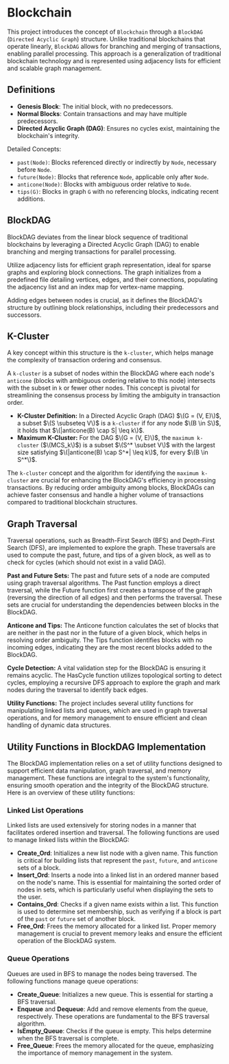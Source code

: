 # Blockchain

This project introduces the concept of `Blockchain` through a `BlockDAG` (`Directed Acyclic Graph`) structure. Unlike traditional blockchains that operate linearly, `BlockDAG` allows for branching and merging of transactions, enabling parallel processing. This approach is a generalization of traditional blockchain technology and is represented using adjacency lists for efficient and scalable graph management.

## Definitions

- **Genesis Block**: The initial block, with no predecessors.
- **Normal Blocks**: Contain transactions and may have multiple predecessors.
- **Directed Acyclic Graph (DAG)**: Ensures no cycles exist, maintaining the blockchain's integrity.

Detailed Concepts:

- `past(Node)`: Blocks referenced directly or indirectly by `Node`, necessary before `Node`.
- `future(Node)`: Blocks that reference `Node`, applicable only after `Node`.
- `anticone(Node)`: Blocks with ambiguous order relative to `Node`.
- `tips(G)`: Blocks in graph `G` with no referencing blocks, indicating recent additions.

## BlockDAG

BlockDAG deviates from the linear block sequence of traditional blockchains by leveraging a Directed Acyclic Graph (DAG) to enable branching and merging transactions for parallel processing.

Utilize adjacency lists for efficient graph representation, ideal for sparse graphs and exploring block connections. The graph initializes from a predefined file detailing vertices, edges, and their connections, populating the adjacency list and an index map for vertex-name mapping.

Adding edges between nodes is crucial, as it defines the BlockDAG's structure by outlining block relationships, including their predecessors and successors.

## K-Cluster

A key concept within this structure is the `k-cluster`, which helps manage the complexity of transaction ordering and consensus.

A `k-cluster` is a subset of nodes within the BlockDAG where each node's `anticone` (blocks with ambiguous ordering relative to this node) intersects with the subset in `k` or fewer other nodes. This concept is pivotal for streamlining the consensus process by limiting the ambiguity in transaction order.

- **K-Cluster Definition:** In a Directed Acyclic Graph (DAG) $\(G = (V, E)\)$, a subset $\(S \subseteq V\)$ is a `k-cluster` if for any node $\(B \in S\)$, it holds that $\(|anticone(B) \cap S| \leq k\)$.
- **Maximum K-Cluster:** For the DAG $\(G = (V, E)\)$, the `maximum k-cluster` ($\(MCS_k\)$) is a subset $\(S^* \subset V\)$ with the largest size satisfying $\(|anticone(B) \cap S^*| \leq k\)$, for every $\(B \in S^*\)$.

The `k-cluster` concept and the algorithm for identifying the `maximum k-cluster` are crucial for enhancing the BlockDAG's efficiency in processing transactions. By reducing order ambiguity among blocks, BlockDAGs can achieve faster consensus and handle a higher volume of transactions compared to traditional blockchain structures.

## Graph Traversal

Traversal operations, such as Breadth-First Search (BFS) and Depth-First Search (DFS), are implemented to explore the graph. These traversals are used to compute the past, future, and tips of a given block, as well as to check for cycles (which should not exist in a valid DAG).

**Past and Future Sets:**
The past and future sets of a node are computed using graph traversal algorithms. The Past function employs a direct traversal, while the Future function first creates a transpose of the graph (reversing the direction of all edges) and then performs the traversal. These sets are crucial for understanding the dependencies between blocks in the BlockDAG.

**Anticone and Tips:**
The Anticone function calculates the set of blocks that are neither in the past nor in the future of a given block, which helps in resolving order ambiguity. The Tips function identifies blocks with no incoming edges, indicating they are the most recent blocks added to the BlockDAG.

**Cycle Detection:**
A vital validation step for the BlockDAG is ensuring it remains acyclic. The HasCycle function utilizes topological sorting to detect cycles, employing a recursive DFS approach to explore the graph and mark nodes during the traversal to identify back edges.

**Utility Functions:**
The project includes several utility functions for manipulating linked lists and queues, which are used in graph traversal operations, and for memory management to ensure efficient and clean handling of dynamic data structures.

## Utility Functions in BlockDAG Implementation

The BlockDAG implementation relies on a set of utility functions designed to support efficient data manipulation, graph traversal, and memory management. These functions are integral to the system's functionality, ensuring smooth operation and the integrity of the BlockDAG structure. Here is an overview of these utility functions:

### Linked List Operations

Linked lists are used extensively for storing nodes in a manner that facilitates ordered insertion and traversal. The following functions are used to manage linked lists within the BlockDAG:

- **Create_Ord**: Initializes a new list node with a given name. This function is critical for building lists that represent the `past`, `future`, and `anticone` sets of a block.
- **Insert_Ord**: Inserts a node into a linked list in an ordered manner based on the node's name. This is essential for maintaining the sorted order of nodes in sets, which is particularly useful when displaying the sets to the user.
- **Contains_Ord**: Checks if a given name exists within a list. This function is used to determine set membership, such as verifying if a block is part of the `past` or `future` set of another block.
- **Free_Ord**: Frees the memory allocated for a linked list. Proper memory management is crucial to prevent memory leaks and ensure the efficient operation of the BlockDAG system.

### Queue Operations

Queues are used in BFS to manage the nodes being traversed. The following functions manage queue operations:

- **Create_Queue**: Initializes a new queue. This is essential for starting a BFS traversal.
- **Enqueue** and **Dequeue**: Add and remove elements from the queue, respectively. These operations are fundamental to the BFS traversal algorithm.
- **IsEmpty_Queue**: Checks if the queue is empty. This helps determine when the BFS traversal is complete.
- **Free_Queue**: Frees the memory allocated for the queue, emphasizing the importance of memory management in the system.
